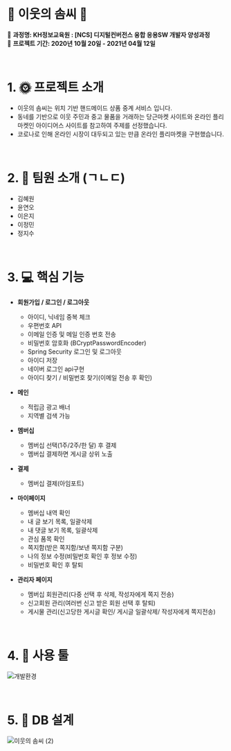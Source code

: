  # 💜 이웃의 솜씨 💜 
:triangular_flag_on_post: **과정명:  KH정보교육원 : [NCS] 디지털컨버전스 융합 응용SW 개발자 양성과정**   
:triangular_flag_on_post: **프로젝트 기간: 2020년 10월 20일 - 2021년 04월 12일**

<br>

 # 1. :sun_with_face: 프로젝트 소개
* 이웃의 솜씨는 위치 기반 핸드메이드 상품 중계 서비스 입니다.
* 동네를 기반으로 이웃 주민과 중고 물품을 거래하는 당근마켓 사이트와 온라인 플리마켓인 아이디어스 사이트를 참고하여 주제를 선정했습니다.
*  코로나로 인해 온라인 시장이 대두되고 있는 만큼 온라인 플리마켓을 구현했습니다. 

<br>

 # 2. 👬 팀원 소개 (ㄱㄴㄷ)
* 김혜원
* 윤연오 
* 이은지
* 이정민
* 정지수

<br>

 # 3. 💻  핵심 기능
* **회원가입 / 로그인 / 로그아웃**
  - 아이디, 닉네임 중복 체크
  - 우편번호 API  
  - 이메일 인증 및 메일 인증 번호 전송
  - 비밀번호 암호화 (BCryptPasswordEncoder)
  - Spring Security 로그인 및 로그아웃 
  - 아이디 저장
  - 네이버 로그인 api구현
  - 아이디 찾기 / 비밀번호 찾기(이메일 전송 후 확인)
  
* **메인**
  - 적립금 광고 배너
  - 지역별 검색 가능
  
* **멤버십**
  - 멤버십 선택(1주/2주/한 달) 후 결제
  - 멤버십 결제하면 게시글 상위 노출 

* **결제** 
  - 멤버십 결제(아임포트)

* **마이페이지** 
  - 멤버십 내역 확인 
  - 내 글 보기 목록, 일괄삭제
  - 내 댓글 보기 목록, 일괄삭제 
  - 관심 품목 확인 
  - 쪽지함(받은 쪽지함/보낸 쪽지함 구분)
  - 나의 정보 수정(비밀번호 확인 후 정보 수정)
  - 비밀번호 확인 후 탈퇴

* **관리자 페이지** 
  - 멤버십 회원관리(다중 선택 후 삭제, 작성자에게 쪽지 전송)
  - 신고회원 관리(여러번 신고 받은 회원 선택 후 탈퇴)
  - 게시물 관리(신고당한 게시글 확인/ 게시글 일괄삭제/ 작성자에게 쪽지전송)
 
<br>

 # 4.  :wrench: 사용 툴
![개발환경](https://user-images.githubusercontent.com/71758210/114346747-e986dd80-9b9e-11eb-91e2-c19d7ff7d405.png)


<br>

 # 5. :page_with_curl: DB 설계
![이웃의 솜씨 (2)](https://user-images.githubusercontent.com/71758210/114345734-38337800-9b9d-11eb-8e8d-e8dc81598990.png)




